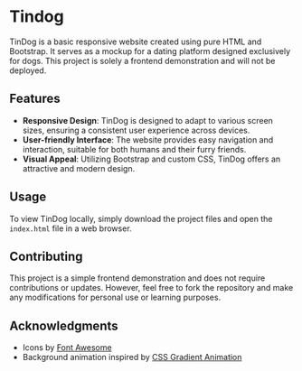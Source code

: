 # Tindog

TinDog is a basic responsive website created using pure HTML and Bootstrap. It serves as a mockup for a dating platform designed exclusively for dogs. This project is solely a frontend demonstration and will not be deployed.

## Features

- **Responsive Design**: TinDog is designed to adapt to various screen sizes, ensuring a consistent user experience across devices.
- **User-friendly Interface**: The website provides easy navigation and interaction, suitable for both humans and their furry friends.
- **Visual Appeal**: Utilizing Bootstrap and custom CSS, TinDog offers an attractive and modern design.

## Usage

To view TinDog locally, simply download the project files and open the `index.html` file in a web browser.

## Contributing

This project is a simple frontend demonstration and does not require contributions or updates. However, feel free to fork the repository and make any modifications for personal use or learning purposes.

## Acknowledgments

- Icons by [Font Awesome](https://fontawesome.com/)
- Background animation inspired by [CSS Gradient Animation](https://www.gradient-animator.com/)
